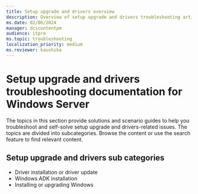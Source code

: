 ```yaml
---
title: Setup upgrade and drivers overview
description: Overview of setup upgrade and drivers troubleshooting articles for Windows Server.
ms.date: 02/06/2024
manager: dcscontentpm
audience: itpro
ms.topic: troubleshooting
localization_priority: medium
ms.reviewer: kaushika
---
```

# Setup upgrade and drivers troubleshooting documentation for Windows Server

The topics in this section provide solutions and scenario guides to help you troubleshoot and self-solve setup upgrade and drivers-related issues. The topics are divided into subcategories. Browse the content or use the search feature to find relevant content.

## Setup upgrade and drivers sub categories

- Driver installation or driver update
- Windows ADK installation
- Installing or upgrading Windows
